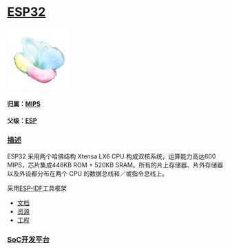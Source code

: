 ﻿# [ESP32](https://github.com/sochub/ESP32) 
[![sites](SoC/qitas.png)](http://www.qitas.cn)
#### 归属：[MIPS](https://github.com/sochub/MIPS)
#### 父级：[ESP](https://github.com/sochub/ESP)
### [描述](https://github.com/sochub/ESP32/wiki) 

ESP32 采用两个哈佛结构 Xtensa LX6 CPU 构成双核系统，运算能力高达600 MIPS，芯片集成448KB ROM + 520KB SRAM。所有的片上存储器、片外存储器以及外设都分布在两个 CPU 的数据总线和／或指令总线上。

采用[ESP-IDF](https://docs.espressif.com/projects/esp-idf/en/latest/get-started/index.html)工具框架

- [文档](docs/) 
- [资源](src/) 
- [工程](project/) 

###  [SoC开发平台](http://www.qitas.cn)   
